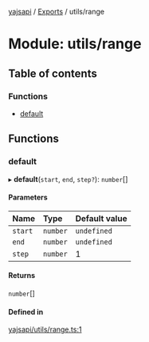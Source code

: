[yajsapi](../README.md) / [Exports](../modules.md) / utils/range

# Module: utils/range

## Table of contents

### Functions

- [default](utils_range.md#default)

## Functions

### default

▸ **default**(`start`, `end`, `step?`): `number`[]

#### Parameters

| Name | Type | Default value |
| :------ | :------ | :------ |
| `start` | `number` | `undefined` |
| `end` | `number` | `undefined` |
| `step` | `number` | 1 |

#### Returns

`number`[]

#### Defined in

[yajsapi/utils/range.ts:1](https://github.com/golemfactory/yajsapi/blob/8f42a91/yajsapi/utils/range.ts#L1)
